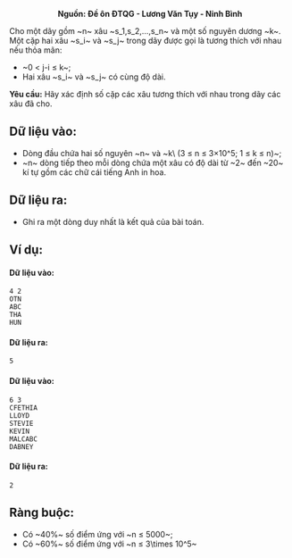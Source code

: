 **<center>Nguồn: Đề ôn ĐTQG - Lương Văn Tụy - Ninh Bình</center>**

Cho một dãy gồm ~n~ xâu ~s_1,s_2,…,s_n~ và một số nguyên dương ~k~. Một cặp hai xâu ~s_i~ và ~s_j~ trong dãy được gọi là tương thích với nhau nếu thỏa mãn:
- ~0 < j-i ≤ k~;
- Hai xâu ~s_i~ và ~s_j~ có cùng độ dài.

**Yêu cầu:** Hãy xác định số cặp các xâu tương thích với nhau trong dãy các xâu đã cho.

## Dữ liệu vào:
- Dòng đầu chứa hai số nguyên ~n~ và ~k\ (3 ≤  n ≤ 3×10^5; 1 ≤ k ≤ n)~;
- ~n~ dòng tiếp theo mỗi dòng chứa một xâu có độ dài từ ~2~ đến ~20~ kí tự gồm các chữ 
cái tiếng Anh in hoa.

## Dữ liệu ra:
- Ghi ra một dòng duy nhất là kết quả của bài toán.

## Ví dụ: 
#### Dữ liệu vào:
```
4 2
OTN
ABC
THA
HUN
```

#### Dữ liệu ra:
```
5
```

#### Dữ liệu vào:
```
6 3
CFETHIA
LLOYD
STEVIE
KEVIN
MALCABC
DABNEY
```

#### Dữ liệu ra:
```
2
```

## Ràng buộc:
- Có ~40\%~ số điểm ứng với ~n ≤ 5000~;
- Có ~60\%~ số điểm ứng với ~n ≤ 3\times 10^5~